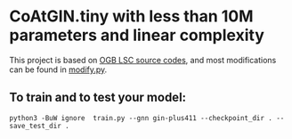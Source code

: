# CoAtGIN.tiny with less than 10M parameters and linear complexity

This project is based on [OGB LSC source
codes](https://github.com/snap-stanford/ogb/tree/master/examples/lsc/wikikg90m-v2),
and most modifications can be found in
[modify.py](https://github.com/xfcui/CoAtGIN/blob/main/model.tiny/modify.py).

## To train and to test your model:
```
python3 -BuW ignore  train.py --gnn gin-plus411 --checkpoint_dir . --save_test_dir .
```

